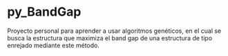 # py_BandGap

Proyecto personal para aprender a usar algoritmos genéticos, en el cual se busca la estructura que maximiza el band gap de una estructura de tipo enrejado mediante este método.
